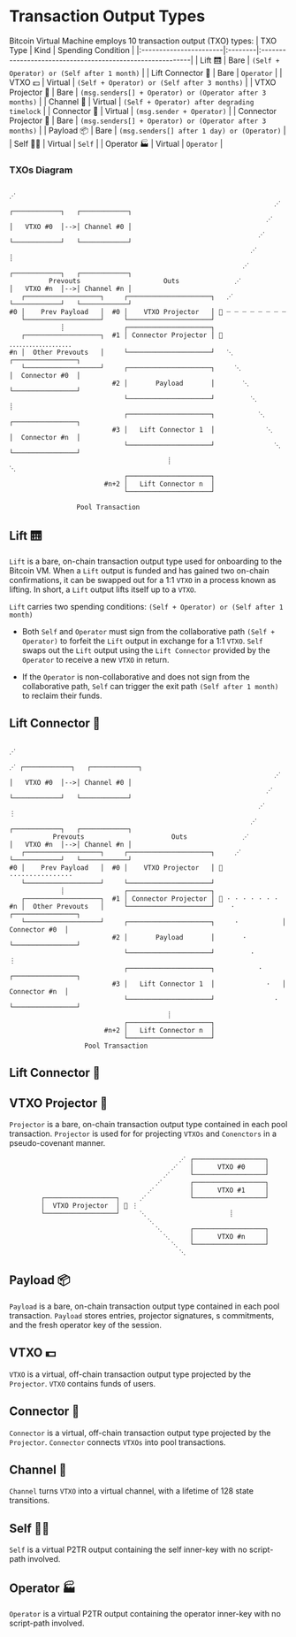 # Transaction Output Types

Bitcoin Virtual Machine employs 10 transaction output (TXO) types:
| TXO Type               | Kind    |  Spending Condition                                                |
|:-----------------------|:--------|:----------------------------------------------------------|
| Lift 🛗                | Bare    | `(Self + Operator) or (Self after 1 month)`               | 
| Lift Connector 🔌      | Bare    | `Operator`                                                |
| VTXO 💵                | Virtual | `(Self + Operator) or (Self after 3 months)`              |
| VTXO Projector 🎥      | Bare    | `(msg.senders[] + Operator) or (Operator after 3 months)` |
| Channel 👥             | Virtual | `(Self + Operator) after degrading timelock`              |
| Connector 🔌           | Virtual | `(msg.sender + Operator)`                                 |
| Connector Projector 🎥 | Bare    | `(msg.senders[] + Operator) or (Operator after 3 months)` |
| Payload 📦             | Bare    | `(msg.senders[] after 1 day) or (Operator)`               |
| Self 👨‍💻                | Virtual | `Self`                                                    |
| Operator 🏭            | Virtual | `Operator`                                                |

### TXOs Diagram
                                                
                                                                         ⋰
                                                                       ⋰  ┌────────────┐   ┌────────────┐
                                                                     ⋰    │   VTXO #0  │-->│ Channel #0 │ 
                                                                   ⋰      └────────────┘   └────────────┘
                                                                 ⋰               ┊             
                                                               ⋰          ┌────────────┐   ┌────────────┐
              Prevouts                     Outs              ⋰            │   VTXO #n  │-->│ Channel #n │ 
       ┌───────────────────┐     ┌─────────────────────┐   ⋰              └────────────┘   └────────────┘
    #0 │    Prev Payload   │  #0 │    VTXO Projector   │ 🎥 ┈ ┈ ┈ ┈ ┈ ┈ ┈ ┈      
       └───────────────────┘     └─────────────────────┘         
                 ┊               ┌─────────────────────┐                          
       ┌───────────────────┐  #1 │ Connector Projector │ 🎥 ．．．．．．．．．．．．．．．．．．．            
    #n │  Other Prevouts   │     └─────────────────────┘   ⋱              ┌────────────────┐  
       └───────────────────┘     ┌─────────────────────┐     ⋱            │  Connector #0  │       
                              #2 │       Payload       │       ⋱          └────────────────┘
                                 └─────────────────────┘         ⋱                 ┊
                                 ┌─────────────────────┐           ⋱      ┌────────────────┐   
                              #3 │   Lift Connector 1  │             ⋱    │  Connector #n  │
                                 └─────────────────────┘               ⋱  └────────────────┘
                                            ┊                            ⋱
                                 ┌─────────────────────┐                  
                            #n+2 │   Lift Connector n  │                    
                                 └─────────────────────┘                       
                       
                     Pool Transaction          

## Lift 🛗
`Lift` is a bare, on-chain transaction output type used for onboarding to the Bitcoin VM. When a `Lift` output is funded and has gained two on-chain confirmations, it can be swapped out for a 1:1 `VTXO` in a process known as lifting. In short, a `Lift` output lifts itself up to a `VTXO`.

`Lift` carries two  spending conditions:
`(Self + Operator) or (Self after 1 month)`

-   Both `Self` and `Operator` must sign from the collaborative path `(Self + Operator)` to forfeit the `Lift` output in exchange for a 1:1 `VTXO`. `Self` swaps out the `Lift` output using the `Lift Connector` provided by the `Operator` to receive a new `VTXO` in return.
    
-   If the `Operator` is non-collaborative and does not sign from the collaborative path, `Self` can trigger the exit path `(Self after 1 month)` to reclaim their funds.

## Lift Connector 🔌
                                                
                                                                           ⋰
                                                                         ⋰ ┌────────────┐   ┌────────────┐
                                                                       ⋰   │   VTXO #0  │-->│ Channel #0 │ 
                                                                     ⋰     └────────────┘   └────────────┘
                                                                   ⋰              ⋮             
                                                                 ⋰         ┌────────────┐   ┌────────────┐
               Prevouts                      Outs              ⋰           │   VTXO #n  │-->│ Channel #n │ 
       ┌───────────────────┐     ┌─────────────────────┐     ⋰             └────────────┘   └────────────┘
    #0 │    Prev Payload   │  #0 │    VTXO Projector   │ 🎥 ⋅⋅⋅⋅⋅⋅⋅⋅⋅⋅⋅⋅⋅⋅⋅⋅        
       └───────────────────┘     └─────────────────────┘         
                 ┊               ┌─────────────────────┐                          
       ┌───────────────────┐  #1 │ Connector Projector │ 🎥 ⋅ ⋅ ⋅ ⋅ ⋅ ⋅ ⋅            
    #n │  Other Prevouts   │     └─────────────────────┘    ⋅            ┌────────────────┐  
       └───────────────────┘     ┌─────────────────────┐     ⋅           │  Connector #0  │       
                              #2 │       Payload       │       ⋅         └────────────────┘
                                 └─────────────────────┘         ⋅                ⋮
                                 ┌─────────────────────┐           ⋅     ┌────────────────┐   
                              #3 │   Lift Connector 1  │             ⋅   │  Connector #n  │
                                 └─────────────────────┘               ⋅ └────────────────┘
                                            ┊                            
                                 ┌─────────────────────┐                  
                            #n+2 │   Lift Connector n  │                    
                                 └─────────────────────┘                       
                       Pool Transaction          

## Lift Connector 🔌

## VTXO Projector 🎥
`Projector` is a bare, on-chain transaction output type contained in each pool transaction.  `Projector` is used for for projecting `VTXOs` and `Conenctors` in a pseudo-covenant manner.
                                                      
                                               ⋰ ┌──────────────────┐
                                             ⋰   │      VTXO #0     │
                                           ⋰     └──────────────────┘
                                         ⋰       ┌──────────────────┐
                                       ⋰         │      VTXO #1     │
            ┌──────────────────┐     ⋰           └──────────────────┘
            │  VTXO Projector  │ 🎥 ⋮                        
            └──────────────────┘     ⋱                     ┊
                                       ⋱                
                                         ⋱       ┌──────────────────┐
                                           ⋱     │      VTXO #n     │
                                             ⋱   └──────────────────┘
                                               ⋱
                                                      
                  

## Payload 📦
`Payload` is a bare, on-chain transaction output type contained in each pool transaction.  `Payload` stores entries, projector signatures, s commitments, and the fresh operator key of the session.

## VTXO 💵
`VTXO` is a virtual, off-chain transaction output type projected by the `Projector`.  `VTXO` contains funds of users.

## Connector 🔌
`Connector` is a virtual, off-chain transaction output type projected by the `Projector`.  `Connector` connects `VTXOs` into pool transactions.

## Channel 👥
`Channel` turns `VTXO` into a virtual channel, with a lifetime of 128 state transitions.

## Self 👨‍💻
`Self` is a virtual P2TR output containing the self inner-key with no script-path involved.

## Operator 🏭
`Operator` is a virtual P2TR output containing the operator inner-key with no script-path involved.
